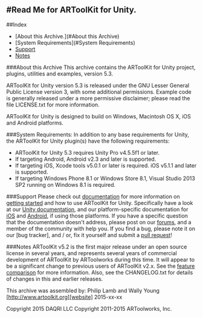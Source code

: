 #Read Me for ARToolKit for Unity.
---

##Index
-   [About this Archive.](#About this Archive)
-   [System Requirements](#System Requirements)
-   [Support](#Support)
-   [Notes](#Notes)

###About this Archive
This archive contains the ARToolKit for Unity project, plugins, utilities and examples, version 5.3.

ARToolKit for Unity version 5.3 is released under the GNU Lesser General Public License version 3, with some additional permissions. Example code is generally released under a more permissive disclaimer; please read the file LICENSE.txt for more information.

ARToolKit for Unity is designed to build on Windows, Macintosh OS X, iOS and Android platforms.

###System Requirements:
In addition to any base requirements for Unity, the ARToolKit for Unity plugin(s) have the following requirements:

-   ARToolKit for Unity 5.3 requires Unity Pro v4.5.5f1 or later.
-   If targeting Android, Android v2.3 and later is supported.
-   If targeting iOS, Xcode tools v5.0.1 or later is required. iOS v5.1.1 and later is supported.
-   If targeting Windows Phone 8.1 or Windows Store 8.1, Visual Studio 2013 SP2 running on Windows 8.1 is required.

###Support
Please check out [documentation][documentation] for more information on [getting started][starting] and how to use ARToolKit for Unity. Specifically have a look at our [Unity documentation][unity], and our platform-specific documentation for [iOS][ios] and [Android][android], if using those platforms. If you have a specific question that the documentation doesn't address, please post on our [forums][forums], and a member of the community with help you. If you find a bug, please note it on our [bug tracker], and / or, fix it yourself and submit a [pull request][pull]!

###Notes
ARToolKit v5.2 is the first major release under an open source license in several years, and represents several years of commercial development of ARToolKit by ARToolworks during this time. It will appear to be a significant change to previous users of ARToolKit v2.x. See the [feature comparison][features] for more information. Also, see the CHANGELOG.txt for details of changes in this and earlier releases.


This archive was assembled by:
    Philip Lamb and Wally Young
    [http://www.artoolkit.org][website]
    2015-xx-xx

Copyright 2015 DAQRI LLC
Copyright 2011-2015 ARToolworks, Inc.

[website]: http://www.artoolkit.org
[documentation]: http://artoolkit.org/documentation/
[forums]: http://artoolkit.org/community/
[pull]: https://github.com/artoolkit/arunity5/pulls
[android]: http://artoolkit.org/documentation/doku.php?id=4_Android:android_about
[ios]: http://artoolkit.org/documentation/doku.php?id=5_iOS:ios_about
[unity]: http://artoolkit.org/documentation/doku.php?id=6_Unity:unity_about
[starting]: http://artoolkit.org/documentation/doku.php?id=6_Unity:unity_getting_started
[features]: http://www.artoolkit.org/documentation/ARToolKit_feature_comparison
